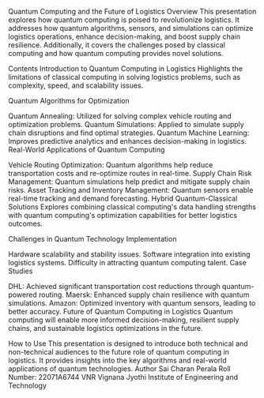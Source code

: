 Quantum Computing and the Future of Logistics
Overview
This presentation explores how quantum computing is poised to revolutionize logistics. It addresses how quantum algorithms, sensors, and simulations can optimize logistics operations, enhance decision-making, and boost supply chain resilience. Additionally, it covers the challenges posed by classical computing and how quantum computing provides novel solutions.

Contents
Introduction to Quantum Computing in Logistics
Highlights the limitations of classical computing in solving logistics problems, such as complexity, speed, and scalability issues.

Quantum Algorithms for Optimization

Quantum Annealing: Utilized for solving complex vehicle routing and optimization problems.
Quantum Simulations: Applied to simulate supply chain disruptions and find optimal strategies.
Quantum Machine Learning: Improves predictive analytics and enhances decision-making in logistics.
Real-World Applications of Quantum Computing

Vehicle Routing Optimization: Quantum algorithms help reduce transportation costs and re-optimize routes in real-time.
Supply Chain Risk Management: Quantum simulations help predict and mitigate supply chain risks.
Asset Tracking and Inventory Management: Quantum sensors enable real-time tracking and demand forecasting.
Hybrid Quantum-Classical Solutions
Explores combining classical computing's data handling strengths with quantum computing's optimization capabilities for better logistics outcomes.

Challenges in Quantum Technology Implementation

Hardware scalability and stability issues.
Software integration into existing logistics systems.
Difficulty in attracting quantum computing talent.
Case Studies

DHL: Achieved significant transportation cost reductions through quantum-powered routing.
Maersk: Enhanced supply chain resilience with quantum simulations.
Amazon: Optimized inventory with quantum sensors, leading to better accuracy.
Future of Quantum Computing in Logistics
Quantum computing will enable more informed decision-making, resilient supply chains, and sustainable logistics optimizations in the future.

How to Use
This presentation is designed to introduce both technical and non-technical audiences to the future role of quantum computing in logistics.
It provides insights into the key algorithms and real-world applications of quantum technologies.
Author
Sai Charan Perala
Roll Number: 22071A6744
VNR Vignana Jyothi Institute of Engineering and Technology
